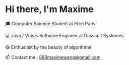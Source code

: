 # Hi there, I'm Maxime

🎓 Computer Science Student at Efrei Paris

💻 Java / VueJs Software Engineer at Dassault Systemes

😃 Enthusiast by the beauty of algorithms

📫 Contact me : 888maximewang@gmail.com
